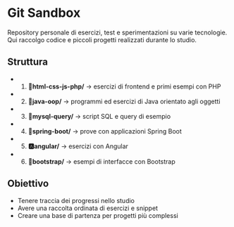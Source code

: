 # Git Sandbox

Repository personale di esercizi, test e sperimentazioni su varie tecnologie.  
Qui raccolgo codice e piccoli progetti realizzati durante lo studio.

## Struttura

- 1. **📙html-css-js-php/** → esercizi di frontend e primi esempi con PHP  
- 2. **📕java-oop/** → programmi ed esercizi di Java orientato agli oggetti
- 3. **🐬mysql-query/** → script SQL e query di esempio  
- 4. **🍃spring-boot/** → prove con applicazioni Spring Boot  
- 5. **🅰️angular/** → esercizi con Angular  
- 6. **🥾bootstrap/** → esempi di interfacce con Bootstrap  

## Obiettivo
- Tenere traccia dei progressi nello studio  
- Avere una raccolta ordinata di esercizi e snippet  
- Creare una base di partenza per progetti più complessi
